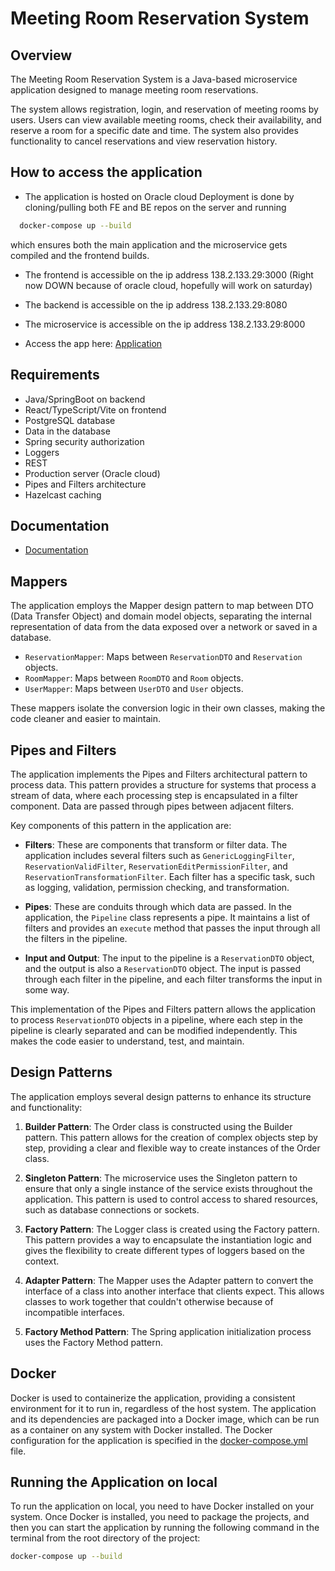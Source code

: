 # Meeting Room Reservation System

## Overview

The Meeting Room Reservation System is a Java-based microservice application designed to manage meeting room reservations.

The system allows registration, login, and reservation of meeting rooms by users. Users can view available meeting rooms, check their availability, and reserve a room for a specific date and time. The system also provides functionality to cancel reservations and view reservation history.

## How to access the application

- The application is hosted on Oracle cloud
Deployment is done by cloning/pulling both FE and BE repos on the server and running 
```bash
  docker-compose up --build
```
which ensures both the main application and the microservice gets compiled and the frontend builds.

- The frontend is accessible on the ip address 138.2.133.29:3000 (Right now DOWN because of oracle cloud, hopefully will work on saturday)
- The backend is accessible on the ip address 138.2.133.29:8080
- The microservice is accessible on the ip address 138.2.133.29:8000

- Access the app here: [Application](https://138.2.133.29:3000)

## Requirements
- Java/SpringBoot on backend
- React/TypeScript/Vite on frontend
- PostgreSQL database
- Data in the database
- Spring security authorization
- Loggers
- REST
- Production server (Oracle cloud)
- Pipes and Filters architecture
- Hazelcast caching

## Documentation

- [Documentation](https://docs.google.com/document/d/1IL0fHTvZv8eG3_6_yrzH8heNe_P5NgZSg5_zFb4Es0o/edit?usp=sharing)

## Mappers

The application employs the Mapper design pattern to map between DTO (Data Transfer Object) and domain model objects, separating the internal representation of data from the data exposed over a network or saved in a database.

- `ReservationMapper`: Maps between `ReservationDTO` and `Reservation` objects.
- `RoomMapper`: Maps between `RoomDTO` and `Room` objects.
- `UserMapper`: Maps between `UserDTO` and `User` objects.

These mappers isolate the conversion logic in their own classes, making the code cleaner and easier to maintain.

## Pipes and Filters

The application implements the Pipes and Filters architectural pattern to process data. This pattern provides a structure for systems that process a stream of data, where each processing step is encapsulated in a filter component. Data are passed through pipes between adjacent filters.

Key components of this pattern in the application are:

- **Filters**: These are components that transform or filter data. The application includes several filters such as `GenericLoggingFilter`, `ReservationValidFilter`, `ReservationEditPermissionFilter`, and `ReservationTransformationFilter`. Each filter has a specific task, such as logging, validation, permission checking, and transformation.

- **Pipes**: These are conduits through which data are passed. In the application, the `Pipeline` class represents a pipe. It maintains a list of filters and provides an `execute` method that passes the input through all the filters in the pipeline.

- **Input and Output**: The input to the pipeline is a `ReservationDTO` object, and the output is also a `ReservationDTO` object. The input is passed through each filter in the pipeline, and each filter transforms the input in some way.

This implementation of the Pipes and Filters pattern allows the application to process `ReservationDTO` objects in a pipeline, where each step in the pipeline is clearly separated and can be modified independently. This makes the code easier to understand, test, and maintain.

## Design Patterns

The application employs several design patterns to enhance its structure and functionality:

1. **Builder Pattern**: The Order class is constructed using the Builder pattern. This pattern allows for the creation of complex objects step by step, providing a clear and flexible way to create instances of the Order class.

2. **Singleton Pattern**: The microservice uses the Singleton pattern to ensure that only a single instance of the service exists throughout the application. This pattern is used to control access to shared resources, such as database connections or sockets.

3. **Factory Pattern**: The Logger class is created using the Factory pattern. This pattern provides a way to encapsulate the instantiation logic and gives the flexibility to create different types of loggers based on the context.

4. **Adapter Pattern**: The Mapper uses the Adapter pattern to convert the interface of a class into another interface that clients expect. This allows classes to work together that couldn't otherwise because of incompatible interfaces.

5. **Factory Method Pattern**: The Spring application initialization process uses the Factory Method pattern.
## Docker

Docker is used to containerize the application, providing a consistent environment for it to run in, regardless of the host system. The application and its dependencies are packaged into a Docker image, which can be run as a container on any system with Docker installed. The Docker configuration for the application is specified in the [docker-compose.yml](docker-compose.yml) file.

## Running the Application on local

To run the application on local, you need to have Docker installed on your system. 
Once Docker is installed, you need to package the projects, and then you can start the application by running the following command in the terminal
from the root directory of the project:

```bash
docker-compose up --build